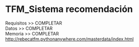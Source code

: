 # TFM_Sistema recomendación

Requisitos >> COMPLETAR <br>
Datos >> COMPLETAR <br>
Memoria >> COMPLETAR<br>
 http://rebecatfm.pythonanywhere.com/masterdata/index.html


